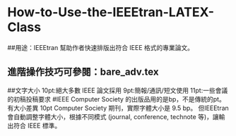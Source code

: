 # How-to-Use-the-IEEEtran-LATEX-Class
##用途：IEEEtran 幫助作者快速排版出符合 IEEE 格式的專業論文。
## 進階操作技巧可參閱：bare_adv.tex

##文字大小
10pt:絕大多數 IEEE 論文採用
9pt:簡報/通訊/短文使用
11pt:一些會議的初稿投稿要求
#IEEE Computer Society 的出版品用的是bp，不是傳統的pt。有大小差異
10pt Computer Society 期刊，實際字體大小是 9.5 bp。
但IEEEtran 會自動調整字體大小，根據不同模式 (journal, conference, technote 等)，讓輸出符合 IEEE 標準。




